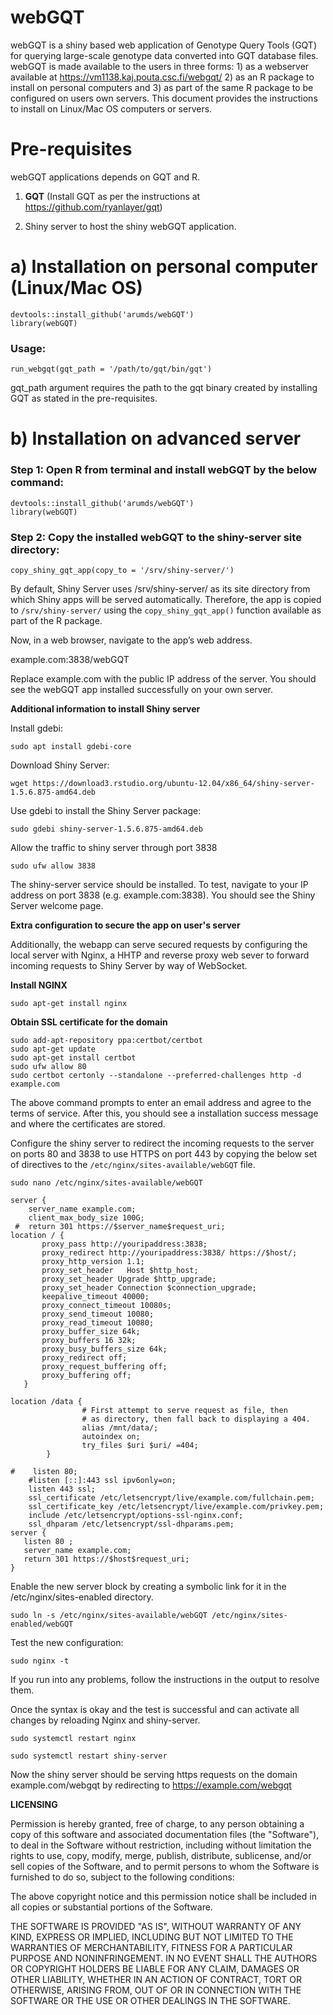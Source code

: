 # webGQT

webGQT is a shiny based web application of Genotype Query Tools (GQT) for querying large-scale genotype data converted into GQT database files. webGQT is made available to the users in three forms: 1) as a webserver available at https://vm1138.kaj.pouta.csc.fi/webgqt/ 2) as an R package to install on personal computers and 3) as part of the same R package to be configured on users own servers. This document provides the instructions to install on Linux/Mac OS computers or servers.


# Pre-requisites

webGQT applications depends on GQT and R.

1. **GQT** (Install GQT as per the instructions at https://github.com/ryanlayer/gqt)

2. Shiny server to host the shiny webGQT application.



# a) Installation on personal computer (Linux/Mac OS)

```
devtools::install_github('arumds/webGQT')
library(webGQT)
```

### Usage:

```
run_webgqt(gqt_path = '/path/to/gqt/bin/gqt')
```
gqt_path argument requires the path to the gqt binary created by installing GQT as stated in the pre-requisites.

# b) Installation on advanced server

### Step 1: Open R from terminal and install webGQT by the below command:

```
devtools::install_github('arumds/webGQT')
library(webGQT)
```

### Step 2: Copy the installed webGQT to the shiny-server site directory:

```
copy_shiny_gqt_app(copy_to = '/srv/shiny-server/')
```

By default, Shiny Server uses /srv/shiny-server/ as its site directory from which Shiny apps will be served automatically. Therefore, the app is copied to `/srv/shiny-server/` using the `copy_shiny_gqt_app()`  function available as part of the R package.

Now, in a web browser, navigate to the app’s web address. 

example.com:3838/webGQT

Replace example.com with the public IP address of the server. You should see the webGQT app installed successfully on your own server.


**Additional information to install Shiny server**

Install gdebi:
```
sudo apt install gdebi-core
```

Download Shiny Server:

```
wget https://download3.rstudio.org/ubuntu-12.04/x86_64/shiny-server-1.5.6.875-amd64.deb
```

Use gdebi to install the Shiny Server package:

```
sudo gdebi shiny-server-1.5.6.875-amd64.deb
```

Allow the traffic to shiny server through port 3838
 
 ```
 sudo ufw allow 3838
 ```
The shiny-server service should be installed. To test, navigate to your IP address on port 3838 (e.g. example.com:3838). You should see the Shiny Server welcome page.


**Extra configuration to secure the app on user's server**

Additionally, the webapp can serve secured requests by configuring the local server with Nginx, a HHTP and reverse proxy web sever to forward incoming requests to Shiny Server by way of WebSocket.

**Install NGINX**

```sudo apt-get update
sudo apt-get install nginx
```

**Obtain SSL certificate for the domain**

```
sudo add-apt-repository ppa:certbot/certbot
sudo apt-get update
sudo apt-get install certbot
sudo ufw allow 80
sudo certbot certonly --standalone --preferred-challenges http -d example.com
```

The above command prompts to enter an email address and agree to the terms of service. After this, you should see a installation success message and where the certificates are stored.

Configure the shiny server to redirect the incoming requests to the server on ports 80 and 3838  to use HTTPS on port 443 by copying the below set of directives to the `/etc/nginx/sites-available/webGQT` file.

```
sudo nano /etc/nginx/sites-available/webGQT
```

```
server {
    server_name example.com;
    client_max_body_size 100G;
 #  return 301 https://$server_name$request_uri;
location / {
       proxy_pass http://youripaddress:3838;
       proxy_redirect http://youripaddress:3838/ https://$host/;
       proxy_http_version 1.1;
       proxy_set_header   Host $http_host;      
       proxy_set_header Upgrade $http_upgrade;
       proxy_set_header Connection $connection_upgrade;
       keepalive_timeout 40000;
       proxy_connect_timeout 10080s;
       proxy_send_timeout 10080;
       proxy_read_timeout 10080;
       proxy_buffer_size 64k;
       proxy_buffers 16 32k;
       proxy_busy_buffers_size 64k;
       proxy_redirect off;
       proxy_request_buffering off;
       proxy_buffering off;
   }

location /data {
                # First attempt to serve request as file, then
                # as directory, then fall back to displaying a 404.
                alias /mnt/data/;
                autoindex on;
                try_files $uri $uri/ =404;
        }

#    listen 80;
    #listen [::]:443 ssl ipv6only=on;
    listen 443 ssl;
    ssl_certificate /etc/letsencrypt/live/example.com/fullchain.pem;
    ssl_certificate_key /etc/letsencrypt/live/example.com/privkey.pem;
    include /etc/letsencrypt/options-ssl-nginx.conf;
    ssl_dhparam /etc/letsencrypt/ssl-dhparams.pem;
server {
   listen 80 ;
   server_name example.com;
   return 301 https://$host$request_uri;
}
```

Enable the new server block by creating a symbolic link for it in the /etc/nginx/sites-enabled directory.

```
sudo ln -s /etc/nginx/sites-available/webGQT /etc/nginx/sites-enabled/webGQT
```

Test the new configuration:

```
sudo nginx -t
```

If you run into any problems, follow the instructions in the output to resolve them.

Once the syntax is okay and the test is successful and can activate all changes by reloading Nginx and shiny-server.

```
sudo systemctl restart nginx

sudo systemctl restart shiny-server
```
Now the shiny server should be serving https requests on the domain example.com/webgqt by redirecting to https://example.com/webgqt

**LICENSING**




Permission is hereby granted, free of charge, to any person obtaining a copy
of this software and associated documentation files (the "Software"), to deal
in the Software without restriction, including without limitation the rights
to use, copy, modify, merge, publish, distribute, sublicense, and/or sell
copies of the Software, and to permit persons to whom the Software is
furnished to do so, subject to the following conditions:

The above copyright notice and this permission notice shall be included in all
copies or substantial portions of the Software.

THE SOFTWARE IS PROVIDED "AS IS", WITHOUT WARRANTY OF ANY KIND, EXPRESS OR
IMPLIED, INCLUDING BUT NOT LIMITED TO THE WARRANTIES OF MERCHANTABILITY,
FITNESS FOR A PARTICULAR PURPOSE AND NONINFRINGEMENT. IN NO EVENT SHALL THE
AUTHORS OR COPYRIGHT HOLDERS BE LIABLE FOR ANY CLAIM, DAMAGES OR OTHER
LIABILITY, WHETHER IN AN ACTION OF CONTRACT, TORT OR OTHERWISE, ARISING FROM,
OUT OF OR IN CONNECTION WITH THE SOFTWARE OR THE USE OR OTHER DEALINGS IN THE
SOFTWARE.

